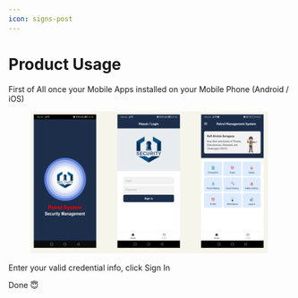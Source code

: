 ```yaml
---
icon: signs-post
---
```


# Product Usage

First of All once your Mobile Apps installed on your Mobile Phone (Android / iOS)

<figure><img src="../.gitbook/assets/image (40).png" alt=""><figcaption></figcaption></figure>

Enter your valid credential info, click Sign In

Done :innocent:
